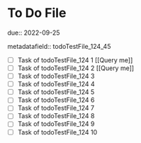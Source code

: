 # To Do File

due:: 2022-09-25

metadatafield:: todoTestFile_124_45

- [ ] Task of todoTestFile_124 1 [[Query me]]
- [ ] Task of todoTestFile_124 2 [[Query me]]
- [ ] Task of todoTestFile_124 3
- [ ] Task of todoTestFile_124 4
- [ ] Task of todoTestFile_124 5
- [ ] Task of todoTestFile_124 6
- [ ] Task of todoTestFile_124 7
- [ ] Task of todoTestFile_124 8
- [ ] Task of todoTestFile_124 9
- [ ] Task of todoTestFile_124 10